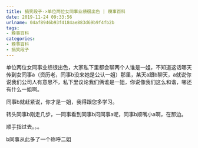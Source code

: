 ```yaml
---
title: 搞笑段子->单位两位女同事业绩很出色 | 糗事百科
date: 2019-11-24 09:33:56
urlname: 04af8946b93f4184ae883d69b9f4fb2b
tags: 
- 糗事百科
categories:
- 糗事百科
- 搞笑段子
---
```

单位两位女同事业绩很出色，大家私下里都会聊两个人谁是一姐，不知道这话哪天传到女同事a（资历老，同事b没来她是公认一姐）那里，某天a跟b聊天，a就说你说我们公司人有意思不，私下里议论我们俩谁是一姐，你说像我们这么和谐，哪还有什么一姐啊。

同事b就赶紧说，你才是一姐，我得跟您多学习。

转头同事b刚走几步，一同事看到同事b问同事a呢，同事b顺嘴小a啊，在那边。

顺手指过去。。。

b同事从此多了一个称呼二姐


